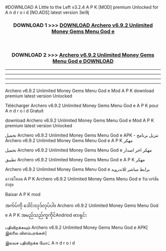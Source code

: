 #DOWNLOAD A Little to the Left v3.2.4 A P K [MOD] premium Unlocked for A n d r o i d [NO.ADS] latest version 3ei9j 



<div align="center">

<h3>DOWNLOAD 1 >>> <a href="https://downloadmod1.web.app/?judul=Archero v6.9.2 Unlimited Money Gems Menu God e ">DOWNLOAD Archero v6.9.2 Unlimited Money Gems Menu God e </a></h3><br>

<h3>DOWNLOAD 2 >>> <a href="https://downloadmod1.web.app/?judul=Archero v6.9.2 Unlimited Money Gems Menu God e ">Archero v6.9.2 Unlimited Money Gems Menu God e  DOWNLOAD </a></h3>

</div>


----------------------------------------------------------

----------------------------------------------------------

----------------------------------------------------------

----------------------------------------------------------


Archero v6.9.2 Unlimited Money Gems Menu God e  Mod A P K download premium latest version Unlocked

Télécharger Archero v6.9.2 Unlimited Money Gems Menu God e  A P K pour A n d r o i d Gratuit

download Archero v6.9.2 Unlimited Money Gems Menu God e  Mod A P K premium latest version Unlocked

تحميل Archero v6.9.2 Unlimited Money Gems Menu God e  APK - تنزيل برنامج Archero v6.9.2 Unlimited Money Gems Menu God e  A P K مهكر

تحميل Archero v6.9.2 Unlimited Money Gems Menu God e  مهكر اخر اصدار

تطبيق Archero v6.9.2 Unlimited Money Gems Menu God e  A P K مهكر

Archero v6.9.2 Unlimited Money Gems Menu God e  برابط مباشر للاندرويد

ดาวน์โหลด A P K Archero v6.9.2 Unlimited Money Gems Menu God e  รับเวอร์ชันล่าสุด

Baixar A P K mod

အက်ပ်ကို ဒေါင်းလုဒ်လုပ်ပါ။ Archero v6.9.2 Unlimited Money Gems Menu God e  A P K အမည်သည်ကူကိုင်Andriod ဗားရှင်း

பதிவிறக்கவும் Archero v6.9.2 Unlimited Money Gems Menu God e  APK[ இல்லை விளம்பரங்கள்] 
 
இலவச பதிவிறக்க மோட் A n d r o i d



